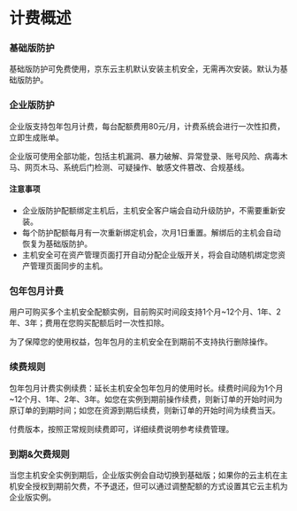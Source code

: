 # 计费概述

### 基础版防护

基础版防护可免费使用，京东云主机默认安装主机安全，无需再次安装。默认为基础版防护。

### 企业版防护

企业版支持包年包月计费，每台配额费用80元/月，计费系统会进行一次性扣费，立即生成账单。

企业版可使用全部功能，包括主机漏洞、暴力破解、异常登录、账号风险、病毒木马、网页木马、系统后门检测、可疑操作、敏感文件篡改、合规基线。

#### 注意事项

  - 企业版防护配额绑定主机后，主机安全客户端会自动升级防护，不需要重新安装。
  - 每个防护配额每月有一次重新绑定机会，次月1日重置。解绑后的主机会自动恢复为基础版防护。
  - 主机安全可在资产管理页面打开自动分配企业版开关，将会自动随机绑定您资产管理页面同步的主机。

### 包年包月计费

用户可购买多个主机安全配额实例，目前购买时间段支持1个月~12个月、1年、2年、3年；费用在您购买配额后时一次性扣除。

为了保障您的使用权益，包年包月的主机安全在到期前不支持执行删除操作。

### 续费规则

包年包月计费实例续费：延长主机安全包年包月的使用时长。续费时间段为1个月~12个月、1年、2年、3年。如您在实例到期前操作续费，则新订单的开始时间为原订单的到期时间；如您在资源到期后续费，则新订单的开始时间为续费当天。

付费版本，按照正常规则续费即可，详细续费说明参考续费管理。

### 到期&欠费规则

当您主机安全实例到期后，企业版实例会自动切换到基础版；如果你的云主机在主机安全授权到期前欠费，不予退还，但可以通过调整配额的方式设置其它云主机为企业版实例。

